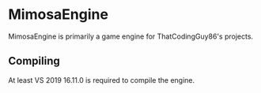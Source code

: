 # MimosaEngine
MimosaEngine is primarily a game engine for ThatCodingGuy86's projects.

## Compiling
At least VS 2019 16.11.0 is required to compile the engine.